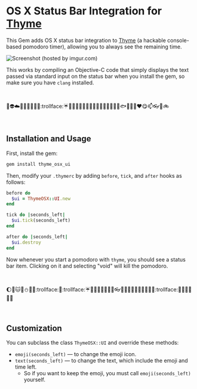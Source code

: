 # OS X Status Bar Integration for [Thyme](http://thymerb.com/)

This Gem adds OS X status bar integration to [Thyme](http://thymerb.com/) (a hackable console-based pomodoro timer),
allowing you to always see the remaining time.

![Screenshot (hosted by imgur.com)](http://i.imgur.com/VICYfLF.png)

This works by compiling an Objective-C code that simply displays the text passed via standard input on the status bar when you install the gem, so make sure you have `clang` installed.

<br/>

:mushroom::alien::cloud::octopus::snail::x::shoe::turtle::angel::trollface::umbrella::star2::bread::apple::rabbit::icecream::nose::tomato::elephant::gun::rabbit2::ant::tomato::icecream::octopus::nose::fish::octopus::rabbit::turtle::heart::yum::mailbox::eyeglasses::rabbit::bike:

<br/>

## Installation and Usage

First, install the gem:

```bash
gem install thyme_osx_ui
```


Then, modify your `.thymerc` by adding `before`, `tick`, and `after` hooks as follows:

```ruby
before do
  $ui = ThymeOSX::UI.new
end

tick do |seconds_left|
  $ui.tick(seconds_left)
end

after do |seconds_left|
  $ui.destroy
end
```

Now whenever you start a pomodoro with `thyme`, you should see a status bar item.
Clicking on it and selecting "void" will kill the pomodoro.


<br/>

:moon::angel::cat::octopus::snowman::x::sheep::trollface::angel::trollface::umbrella::star2::banana::angel::rabbit::icecream::nail_care::turtle::eyeglasses::ghost::rabbit2::angel::tomato::icecream::octopus::nose::floppy_disk::octopus::rabbit2::trollface::horse::yum::mushroom::eyes::rocket::balloon:

<br/>

Customization
-------------

You can subclass the class `ThymeOSX::UI` and override these methods:

- `emoji(seconds_left)` — to change the emoji icon.
- `text(seconds_left)` — to change the text, which include the emoji and time left.
    - So if you want to keep the emoji, you must call `emoji(seconds_left)` yourself.

